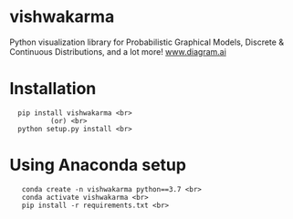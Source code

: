 # vishwakarma
Python visualization library for Probabilistic Graphical Models, Discrete & Continuous Distributions, and a lot more!
www.diagram.ai

# Installation
```
  pip install vishwakarma <br>
          (or) <br>
  python setup.py install <br>
```

# Using Anaconda setup
```
   conda create -n vishwakarma python==3.7 <br>
   conda activate vishwakarma <br>
   pip install -r requirements.txt <br>
```
